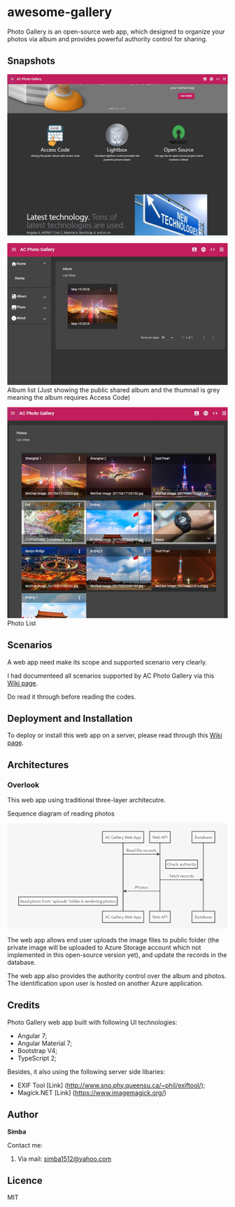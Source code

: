 # awesome-gallery
Photo Gallery is an open-source web app, which designed to organize your photos via album and provides powerful authority control for sharing.

## Snapshots
![Initial page](https://github.com/simba999/awesome-gallery/blob/master/docs/images/indexpage.JPG)


![Album List](https://github.com/simba999/awesome-gallery/blob/master/docs/images/AlbumPage.JPG)
Album list (Just showing the public shared album and the thumnail is grey meaning the album requires Access Code)


![Photo List](https://github.com/simba999/awesome-gallery/blob/master/docs/images/PhotoListPage.JPG)
Photo List


## Scenarios
A web app need make its scope and supported scenario very clearly.

I had documenteed all scenarios supported by AC Photo Gallery via this [Wiki page](https://github.com/simba999/awesome-gallery/wiki/Scenarios-Definition).

Do read it through before reading the codes.


## Deployment and Installation
To deploy or install this web app on a server, please read through this [Wiki page](https://github.com/simba999/awesome-gallery/wiki/Installation-and-Deployment).


## Architectures

### Overlook
This web app using traditional three-layer architecutre.

Sequence diagram of reading photos
 
![Squence Dialgram](https://github.com/simba999/awesome-gallery/blob/master/SequenceDrm.PNG)

The web app allows end user uploads the image files to public folder (the private image will be uploaded to Azure Storage account which not implemented in this open-source version yet), and update the records in the database.

The web app also provides the authority control over the album and photos. The identification upon user is hosted on another Azure application.

## Credits
Photo Gallery web app built with following UI technologies:
- Angular 7;
- Angular Material 7;
- Bootstrap V4;
- TypeScript 2;


Besides, it also using the following server side libaries:
- EXIF Tool [Link] (http://www.sno.phy.queensu.ca/~phil/exiftool/);
- Magick.NET [Link] (https://www.imagemagick.org/)


## Author
**Simba**

Contact me:

1. Via mail: simba1512@yahoo.com

## Licence
MIT
